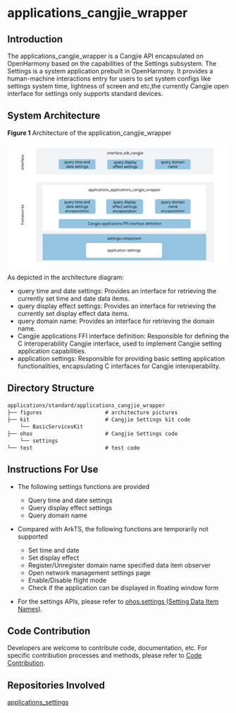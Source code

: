 # applications_cangjie_wrapper

## Introduction

The applications_cangjie_wrapper is a Cangjie API encapsulated on OpenHarmony based on the capabilities of the Settings subsystem. The Settings is a system application prebuilt in OpenHarmony. It provides a human-machine interactions entry for users to set system configs like settings system time, lightness of screen and etc,the currently Cangjie open interface for settings only supports standard devices.

## System Architecture

**Figure 1** Architecture of the application_cangjie_wrapper

!["Architecture of the application_cangjie_wrapper"](figures/application_cangjie_wrapper_architecture_en.png)

As depicted in the architecture diagram:

- query time and date settings: Provides an interface for retrieving the currently set time and date data items.  
- query display effect settings: Provides an interface for retrieving the currently set display effect data items.  
- query domain name: Provides an interface for retrieving the domain name.  
- Cangjie applications FFI interface definition: Responsible for defining the C interoperability Cangjie interface, used to implement Cangjie setting application capabilities.  
- application settings: Responsible for providing basic setting application functionalities, encapsulating C interfaces for Cangjie interoperability.

## Directory Structure

```
applications/standard/applications_cangjie_wrapper
├── figures                    # architecture pictures
├── kit                        # Cangjie Settings kit code
    └── BasicServicesKit   
├── ohos                       # Cangjie Settings code
    └── settings  
└── test                       # test code
```

## Instructions For Use

- The following settings functions are provided
  
  - Query time and date settings
  - Query display effect settings
  - Query domain name

- Compared with ArkTS, the following functions are temporarily not supported
  
  - Set time and date
  - Set display effect
  - Register/Unregister domain name specified data item observer
  - Open network management settings page
  - Enable/Disable flight mode
  - Check if the application can be displayed in floating window form

- For the settings APIs, please refer to [ohos.settings (Setting Data Item Names)](https://gitcode.com/openharmony-sig/arkcompiler_cangjie_ark_interop/blob/master/doc/API_Reference/source_en/apis/BasicServicesKit/cj-apis-settings.md).

## Code Contribution

Developers are welcome to contribute code, documentation, etc. For specific contribution processes and methods, please refer to [Code Contribution](https://gitcode.com/openharmony/docs/blob/master/en/contribute/code-contribution.md).

## Repositories Involved

[applications_settings](https://gitee.com/openharmony/applications_settings/blob/master/README.md)  
